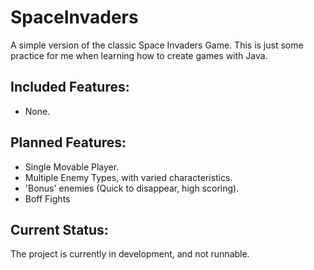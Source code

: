 SpaceInvaders
=============

A simple version of the classic Space Invaders Game.
This is just some practice for me when learning how to
create games with Java.

Included Features:
------------------
* None.

Planned Features:
-----------------
* Single Movable Player.
* Multiple Enemy Types, with varied characteristics.
* 'Bonus' enemies (Quick to disappear, high scoring).
* Boff Fights

Current Status:
---------------
The project is currently in development, and not runnable.
